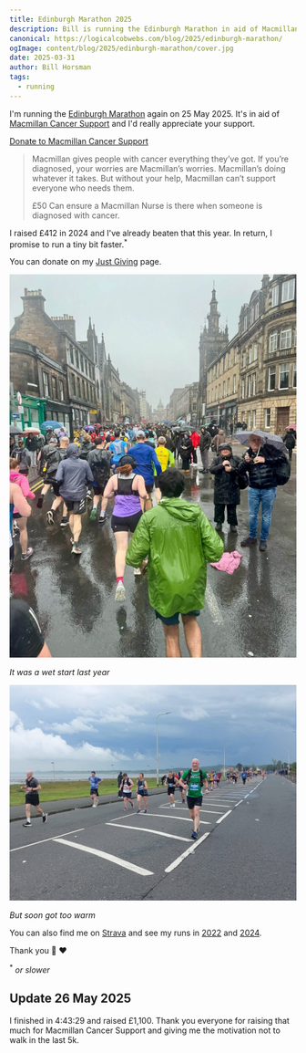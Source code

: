 ```yaml
---
title: Edinburgh Marathon 2025
description: Bill is running the Edinburgh Marathon in aid of Macmillan Cancer Support
canonical: https://logicalcobwebs.com/blog/2025/edinburgh-marathon/
ogImage: content/blog/2025/edinburgh-marathon/cover.jpg
date: 2025-03-31
author: Bill Horsman
tags:
  - running
---
```


I'm running the [Edinburgh Marathon](https://www.edinburghmarathon.com/) again on 25 May 2025. It's in aid of [Macmillan Cancer Support](https://www.macmillan.org.uk/) and I'd really appreciate your support. 

<div class="cta">
  <a href="https://www.justgiving.com/page/bill-runs-edinburgh-marathon-2025">Donate to Macmillan Cancer Support</a>
</div>


> Macmillan gives people with cancer everything they’ve got. If you’re diagnosed, your worries are Macmillan’s worries. Macmillan’s doing whatever it takes. But without your help, Macmillan can’t support everyone who needs them.
>
> £50 Can ensure a Macmillan Nurse is there when someone is diagnosed with cancer.

I raised £412 in 2024 and I've already beaten that this year. In return, I promise to run a tiny bit faster.<sup>*</sup>

You can donate on my <a href="https://www.justgiving.com/page/bill-runs-edinburgh-marathon-2025">Just Giving</a> page.

<img src="./wet.jpg" alt="Rain!">

*It was a wet start last year*

<img src="./cover.jpg" alt="Near the end">

*But soon got too warm*


You can also find me on [Strava](https://www.strava.com/athletes/billhorsman) and see my runs in [2022](https://www.strava.com/activities/7222828186/overview) and [2024](https://www.strava.com/activities/11503062473/overview). 

Thank you 🙏 ❤️

<sup>*</sup> _or slower_

## Update 26 May 2025

I finished in 4:43:29 and raised £1,100. Thank you everyone for raising that much for Macmillan Cancer Support and giving me the motivation not to walk in the last 5k.
